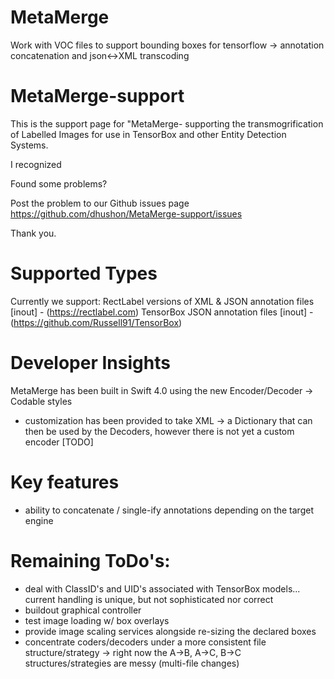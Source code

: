 # MetaMerge
Work with VOC files to support bounding boxes for tensorflow -> annotation concatenation and json&lt;->XML transcoding

# MetaMerge-support
This is the support page for "MetaMerge- supporting the transmogrification of Labelled Images for use in TensorBox and other Entity Detection Systems.

I recognized

Found some problems?

Post the problem to our Github issues page
https://github.com/dhushon/MetaMerge-support/issues

Thank you.

# Supported Types
Currently we support:
RectLabel versions of XML & JSON annotation files [inout] - (https://rectlabel.com)
TensorBox JSON annotation files [inout] - (https://github.com/Russell91/TensorBox)

# Developer Insights
MetaMerge has been built in Swift 4.0 using the new Encoder/Decoder -> Codable styles
- customization has been provided to take XML -> a Dictionary that can then be used by the Decoders, however there is not yet a custom encoder [TODO]


# Key features
- ability to concatenate / single-ify annotations depending on the target engine

# Remaining ToDo's:
- deal with ClassID's and UID's associated with TensorBox models... current handling is unique, but not sophisticated nor correct
- buildout graphical controller
- test image loading w/ box overlays
- provide image scaling services alongside re-sizing the declared boxes
- concentrate coders/decoders under a more consistent file structure/strategy -> right now the A->B, A->C, B->C structures/strategies are messy (multi-file changes)

